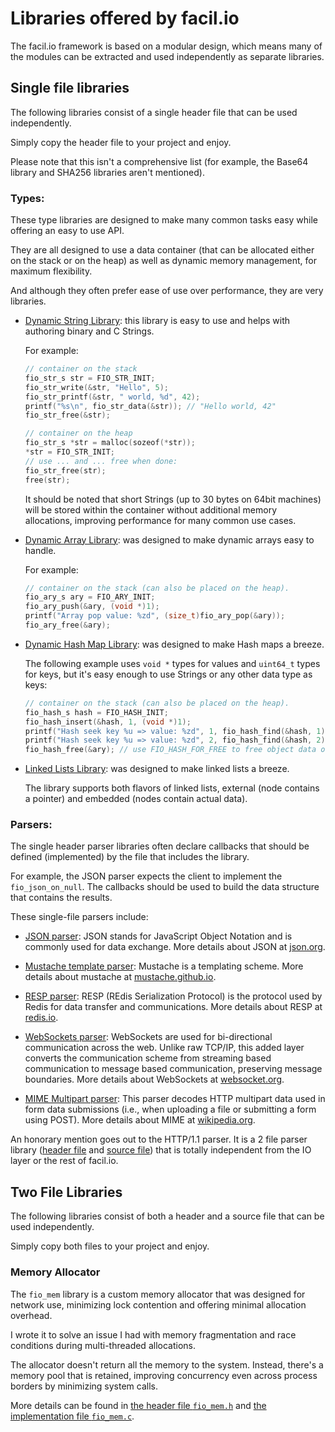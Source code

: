 # Libraries offered by facil.io 

The facil.io framework is based on a modular design, which means many of the modules can be extracted and used independently as separate libraries.

## Single file libraries

The following libraries consist of a single header file that can be used independently.

Simply copy the header file to your project and enjoy.

Please note that this isn't a comprehensive list (for example, the Base64 library and SHA256 libraries aren't mentioned).

### Types:

These type libraries are designed to make many common tasks easy while offering an easy to use API.

They are all designed to use a data container (that can be allocated either on the stack or on the heap) as well as dynamic memory management, for maximum flexibility.

And although they often prefer ease of use over performance, they are very libraries.

* [Dynamic String Library](lib/facil/core/types/fiobj/fio_str.h): this library is easy to use and helps with authoring binary and C Strings.

    For example:

    ```c
    // container on the stack
    fio_str_s str = FIO_STR_INIT;
    fio_str_write(&str, "Hello", 5);
    fio_str_printf(&str, " world, %d", 42);
    printf("%s\n", fio_str_data(&str)); // "Hello world, 42"
    fio_str_free(&str);

    // container on the heap
    fio_str_s *str = malloc(sozeof(*str));
    *str = FIO_STR_INIT;
    // use ... and ... free when done:
    fio_str_free(str);
    free(str);
    ```

    It should be noted that short Strings (up to 30 bytes on 64bit machines) will be stored within the container without additional memory allocations, improving performance for many common use cases.

* [Dynamic Array Library](lib/facil/core/types/fiobj/fio_ary.h): was designed to make dynamic arrays easy to handle.

    For example:

    ```c
    // container on the stack (can also be placed on the heap).
    fio_ary_s ary = FIO_ARY_INIT;
    fio_ary_push(&ary, (void *)1);
    printf("Array pop value: %zd", (size_t)fio_ary_pop(&ary));
    fio_ary_free(&ary);
    ```

* [Dynamic Hash Map Library](lib/facil/core/types/fiobj/fio_hashmap.h): was designed to make Hash maps a breeze.

    The following example uses `void *` types for values and `uint64_t` types for keys, but it's easy enough to use Strings or any other data type as keys:

    ```c
    // container on the stack (can also be placed on the heap).
    fio_hash_s hash = FIO_HASH_INIT;
    fio_hash_insert(&hash, 1, (void *)1);
    printf("Hash seek key %u => value: %zd", 1, fio_hash_find(&hash, 1));
    printf("Hash seek key %u => value: %zd", 2, fio_hash_find(&hash, 2));
    fio_hash_free(&ary); // use FIO_HASH_FOR_FREE to free object data or custom keys.
    ```


* [Linked Lists Library](lib/facil/core/types/fiobj/fio_llist.h): was designed to make linked lists a breeze.

    The library supports both flavors of linked lists, external (node contains a pointer) and embedded (nodes contain actual data).

### Parsers:

The single header parser libraries often declare callbacks that should be defined (implemented) by the file that includes the library.

For example, the JSON parser expects the client to implement the `fio_json_on_null`. The callbacks should be used to build the data structure that contains the results.

These single-file parsers include:

* [JSON parser](lib/facil/core/types/fiobj/fio_json_parser.h): JSON stands for JavaScript Object Notation and is commonly used for data exchange. More details about JSON at [json.org](http://json.org).

* [Mustache template parser](lib/facil/core/types/fiobj/mustache_parser.h): Mustache is a templating scheme. More details about mustache at [mustache.github.io](http://mustache.github.io).

* [RESP parser](lib/facil/redis/resp_parser.h): RESP (REdis Serialization Protocol) is the protocol used by Redis for data transfer and communications. More details about RESP at [redis.io](https://redis.io/topics/protocol).

* [WebSockets parser](lib/facil/http/parsers/mustache_parser.h): WebSockets are used for bi-directional communication across the web. Unlike raw TCP/IP, this added layer converts the communication scheme from streaming based communication to message based communication, preserving message boundaries. More details about WebSockets at [websocket.org](https://www.websocket.org/aboutwebsocket.html).

* [MIME Multipart parser](ib/facil/http/parsers/http_mime_parser.h): This parser decodes HTTP multipart data used in form data submissions (i.e., when uploading a file or submitting a form using POST). More details about MIME at [wikipedia.org](https://en.wikipedia.org/wiki/MIME).

An honorary mention goes out to the HTTP/1.1 parser. It is a 2 file parser library ([header file](lib/facil/http/parsers/http1_parser.h) and [source file](lib/facil/http/parsers/http1_parser.c)) that is totally independent from the IO layer or the rest of facil.io.

## Two File Libraries

The following libraries consist of both a header and a source file that can be used independently.

Simply copy both files to your project and enjoy.

### Memory Allocator

The `fio_mem` library is a custom memory allocator that was designed for network use, minimizing lock contention and offering minimal allocation overhead.

I wrote it to solve an issue I had with memory fragmentation and race conditions during multi-threaded allocations.

The allocator doesn't return all the memory to the system. Instead, there's a memory pool that is retained, improving concurrency even across process borders by minimizing system calls.

More details can be found in [the header file `fio_mem.h`](lib/facil/core/types/fiobj/fio_mem.h) and [the implementation file `fio_mem.c`](lib/facil/core/types/fiobj/fio_mem.c).

